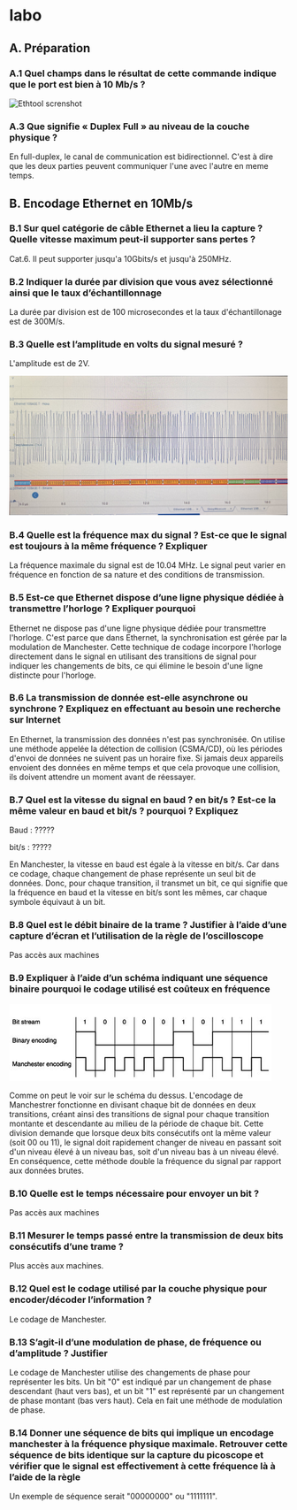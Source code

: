 # labo

## A. Préparation

### A.1 Quel champs dans le résultat de cette commande indique que le port est bien à 10 Mb/s ?

![Ethtool screnshot](./screenshot/ethtool-en-evidenece.jpg)

### A.3 Que signifie « Duplex Full » au niveau de la couche physique ?

En full-duplex, le canal de communication est bidirectionnel. C'est à dire que les deux parties peuvent communiquer l'une avec l'autre en meme temps.

## B. Encodage Ethernet en 10Mb/s

### B.1 Sur quel catégorie de câble Ethernet a lieu la capture ? Quelle vitesse maximum peut-il supporter sans pertes ?

Cat.6. Il peut supporter jusqu'a 10Gbits/s et jusqu'à 250MHz.

### B.2 Indiquer la durée par division que vous avez sélectionné ainsi que le taux d’échantillonnage

La durée par division est de 100 microsecondes et la taux d'échantillonage est de 300M/s.

### B.3 Quelle est l’amplitude en volts du signal mesuré ?

L'amplitude est de 2V.

![Amplitude du signal](./screenshot/signal_amplitude.jpg)

### B.4 Quelle est la fréquence max du signal ? Est-ce que le signal est toujours à la même fréquence ? Expliquer

La fréquence maximale du signal est de 10.04 MHz. Le signal peut varier en fréquence en fonction de sa nature et des conditions de transmission.

### B.5 Est-ce que Ethernet dispose d’une ligne physique dédiée à transmettre l’horloge ? Expliquer pourquoi

Ethernet ne dispose pas d'une ligne physique dédiée pour transmettre l'horloge. C'est parce que dans Ethernet, la synchronisation est gérée par la modulation de Manchester. Cette technique de codage incorpore l'horloge directement dans le signal en utilisant des transitions de signal pour indiquer les changements de bits, ce qui élimine le besoin d'une ligne distincte pour l'horloge.

### B.6 La transmission de donnée est-elle asynchrone ou synchrone ? Expliquez en effectuant au besoin une recherche sur Internet

En Ethernet, la transmission des données n'est pas synchronisée. On utilise une méthode appelée la détection de collision (CSMA/CD), où les périodes d'envoi de données ne suivent pas un horaire fixe. Si jamais deux appareils envoient des données en même temps et que cela provoque une collision, ils doivent attendre un moment avant de réessayer.

### B.7 Quel est la vitesse du signal en baud ? en bit/s ? Est-ce la même valeur en baud et bit/s ? pourquoi ? Expliquez

Baud : ?????

bit/s : ?????

En Manchester, la vitesse en baud est égale à la vitesse en bit/s. Car dans ce codage, chaque changement de phase représente un seul bit de données. Donc, pour chaque transition, il transmet un bit, ce qui signifie que la fréquence en baud et la vitesse en bit/s sont les mêmes, car chaque symbole équivaut à un bit.

### B.8 Quel est le débit binaire de la trame ? Justifier à l’aide d’une capture d’écran et l’utilisation de la règle de l’oscilloscope

Pas accès aux machines

### B.9 Expliquer à l’aide d’un schéma indiquant une séquence binaire pourquoi le codage utilisé est coûteux en fréquence

![Encodage Manchester](./screenshot/manchester_encoding.jpeg)

Comme on peut le voir sur le schéma du dessus. L'encodage de Manchestrer fonctionne en divisant chaque bit de données en deux transitions, créant ainsi des transitions de signal pour chaque transition montante et descendante au milieu de la période de chaque bit. Cette division demande que lorsque deux bits consécutifs ont la même valeur (soit 00 ou 11), le signal doit rapidement changer de niveau en passant soit d'un niveau élevé à un niveau bas, soit d'un niveau bas à un niveau élevé. En conséquence, cette méthode double la fréquence du signal par rapport aux données brutes.

### B.10 Quelle est le temps nécessaire pour envoyer un bit ?

Pas accès aux machines

### B.11 Mesurer le temps passé entre la transmission de deux bits consécutifs d’une trame ?

Plus accès aux machines.

### B.12 Quel est le codage utilisé par la couche physique pour encoder/décoder l’information ?

Le codage de Manchester.

### B.13 S’agit-il d’une modulation de phase, de fréquence ou d’amplitude ? Justifier

Le codage de Manchester utilise des changements de phase pour représenter les bits. Un bit "0" est indiqué par un changement de phase descendant (haut vers bas), et un bit "1" est représenté par un changement de phase montant (bas vers haut). Cela en fait une méthode de modulation de phase.

### B.14 Donner une séquence de bits qui implique un encodage manchester à la fréquence physique maximale. Retrouver cette séquence de bits identique sur la capture du picoscope et vérifier que le signal est effectivement à cette fréquence là à l’aide de la règle

Un exemple de séquence serait "00000000" ou "1111111".